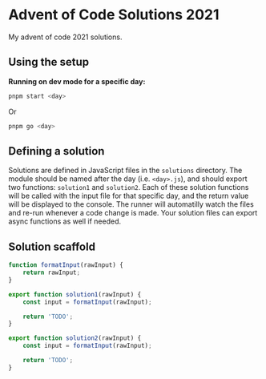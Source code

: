 # Advent of Code Solutions 2021

My advent of code 2021 solutions.

## Using the setup

**Running on dev mode for a specific day:**

```bash
pnpm start <day>
```

Or

```bash
pnpm go <day>
```

## Defining a solution

Solutions are defined in JavaScript files in the `solutions` directory. The module should be named after the day (i.e. `<day>.js`), and should export two functions: `solution1` and `solution2`. Each of these solution functions will be called with the input file for that specific day, and the return value will be displayed to the console. The runner will automatilly watch the files and re-run whenever a code change is made. Your solution files can export async functions as well if needed.

## Solution scaffold

```javascript
function formatInput(rawInput) {
	return rawInput;
}

export function solution1(rawInput) {
	const input = formatInput(rawInput);

	return 'TODO';
}

export function solution2(rawInput) {
	const input = formatInput(rawInput);

	return 'TODO';
}
```
